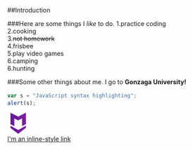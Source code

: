 ##Introduction

###Here are some things I *like* to do.
1.practice coding  
2.cooking  
3.~~not homework~~  
4.frisbee  
5.play video games  
6.camping   
6.hunting  

###Some other things about me.
I go to **Gonzaga University!**
```javascript
var s = "JavaScript syntax highlighting";
alert(s);
```
![alt text](https://github.com/adam-p/markdown-here/raw/master/src/common/images/icon48.png "Logo Title Text 1")  
[I'm an inline-style link](https://www.google.com)  
